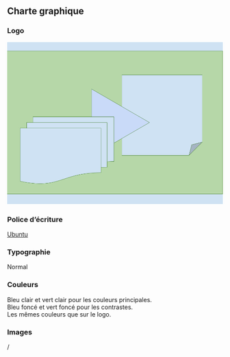 ## Charte graphique

### Logo
![Voir](3.%20Logo.png "Logo comprenant des pages, un triangle de lecture et une feuille.")

### Police d’écriture
[Ubuntu](https://fonts.google.com/specimen/Ubuntu)

### Typographie
Normal

### Couleurs
Bleu clair et vert clair pour les couleurs principales. <br>
Bleu foncé et vert foncé pour les contrastes. <br>
Les mêmes couleurs que sur le logo.

### Images
/